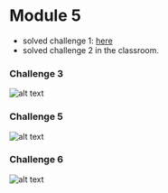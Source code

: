 # Module 5

* solved challenge 1: [here](https://github.com/babarusicristian/Guess-The-Number)
* solved challenge 2 in the classroom.

### Challenge 3

![alt text](https://raw.githubusercontent.com/babarusicristian/AndroidDeveloperFundamentals/master/CourseTasks/Module5/rezolvatc3.png)

### Challenge 5

![alt text](https://raw.githubusercontent.com/babarusicristian/AndroidDeveloperFundamentals/master/CourseTasks/Module5/rezolvatc5.png)

### Challenge 6

![alt text](https://raw.githubusercontent.com/babarusicristian/AndroidDeveloperFundamentals/master/CourseTasks/Module5/rezolvatc6.png)
